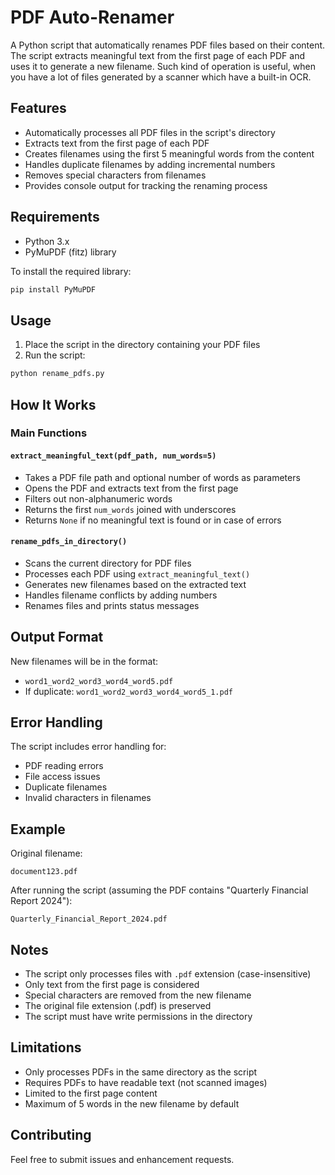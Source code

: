 # PDF Auto-Renamer

A Python script that automatically renames PDF files based on their content. The script extracts meaningful text from the first page of each PDF and uses it to generate a new filename.
Such kind of operation is useful, when you have a lot of files generated by a scanner which have a built-in OCR.

## Features

- Automatically processes all PDF files in the script's directory
- Extracts text from the first page of each PDF
- Creates filenames using the first 5 meaningful words from the content
- Handles duplicate filenames by adding incremental numbers
- Removes special characters from filenames
- Provides console output for tracking the renaming process

## Requirements

- Python 3.x
- PyMuPDF (fitz) library

To install the required library:
```bash
pip install PyMuPDF
```

## Usage

1. Place the script in the directory containing your PDF files
2. Run the script:
```bash
python rename_pdfs.py
```

## How It Works

### Main Functions

#### `extract_meaningful_text(pdf_path, num_words=5)`
- Takes a PDF file path and optional number of words as parameters
- Opens the PDF and extracts text from the first page
- Filters out non-alphanumeric words
- Returns the first `num_words` joined with underscores
- Returns `None` if no meaningful text is found or in case of errors

#### `rename_pdfs_in_directory()`
- Scans the current directory for PDF files
- Processes each PDF using `extract_meaningful_text()`
- Generates new filenames based on the extracted text
- Handles filename conflicts by adding numbers
- Renames files and prints status messages

## Output Format

New filenames will be in the format:
- `word1_word2_word3_word4_word5.pdf`
- If duplicate: `word1_word2_word3_word4_word5_1.pdf`

## Error Handling

The script includes error handling for:
- PDF reading errors
- File access issues
- Duplicate filenames
- Invalid characters in filenames

## Example

Original filename:
```
document123.pdf
```

After running the script (assuming the PDF contains "Quarterly Financial Report 2024"):
```
Quarterly_Financial_Report_2024.pdf
```

## Notes

- The script only processes files with `.pdf` extension (case-insensitive)
- Only text from the first page is considered
- Special characters are removed from the new filename
- The original file extension (.pdf) is preserved
- The script must have write permissions in the directory

## Limitations

- Only processes PDFs in the same directory as the script
- Requires PDFs to have readable text (not scanned images)
- Limited to the first page content
- Maximum of 5 words in the new filename by default

## Contributing

Feel free to submit issues and enhancement requests.
